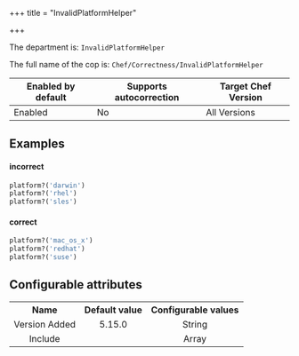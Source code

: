 +++
title = "InvalidPlatformHelper"

+++

<!-- This content is automatically generated. See https://github.com/chef/chef-web-docs/blob/main/generated/README.md -->

The department is: `InvalidPlatformHelper`

The full name of the cop is: `Chef/Correctness/InvalidPlatformHelper`

| Enabled by default | Supports autocorrection | Target Chef Version |
| --- | --- | --- |
| Enabled | No | All Versions |

## Examples


#### incorrect

```ruby
platform?('darwin')
platform?('rhel')
platform?('sles')
```

#### correct

```ruby
platform?('mac_os_x')
platform?('redhat')
platform?('suse')
```

## Configurable attributes

<table>
<tbody><tr>
<th>Name</th>
<th>Default value</th>
<th>Configurable values</th>
</tr>
<tr>
<td style="text-align:center">Version Added</td>
<td style="text-align:center">5.15.0</td>
<td style="text-align:center">String</td>
</tr>
<tr><td style="text-align:center">Include</td>
<td style="text-align:center"><ul>
</ul>
</td>
<td style="text-align:center">Array</td>
</tr></tbody></table>
